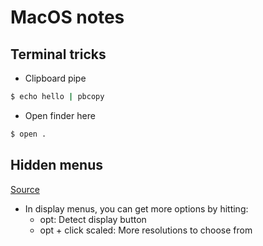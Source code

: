 # MacOS notes

## Terminal tricks
- Clipboard pipe
```bash
$ echo hello | pbcopy
```
- Open finder here
```bash
$ open .
```

## Hidden menus
[Source](https://www.macobserver.com/tips/quick-tip/macos-finding-hidden-advanced-display-preferences/)
- In display menus, you can get more options by hitting:
	- opt: Detect display button
	- opt + click scaled: More resolutions to choose from